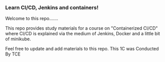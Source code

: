 ### Learn CI/CD, Jenkins and containers!

Welcome to this repo.......

This repo provides study materials for a course on "Containerized CI/CD" where CI/CD is explained via the medium of Jenkins, Docker and a little bit of minikube.

Feel free to update and add materials to this repo.
This 1C was Conducted By TCE
